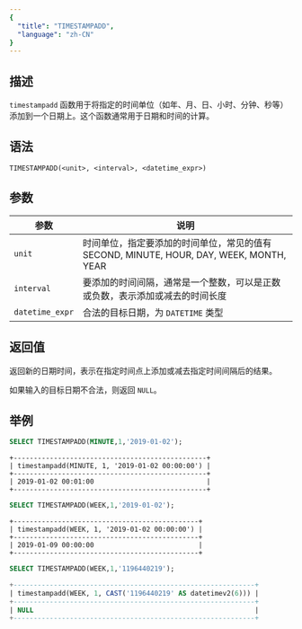 ```yaml
---
{
  "title": "TIMESTAMPADD",
  "language": "zh-CN"
}
---
```


## 描述

`timestampadd`  函数用于将指定的时间单位（如年、月、日、小时、分钟、秒等）添加到一个日期上。这个函数通常用于日期和时间的计算。

## 语法

`TIMESTAMPADD(<unit>, <interval>, <datetime_expr>)`

## 参数

| 参数 | 说明                                                                |
| -- |-------------------------------------------------------------------|
| `unit` | 时间单位，指定要添加的时间单位，常见的值有 SECOND, MINUTE, HOUR, DAY, WEEK, MONTH, YEAR |
|`interval`| 要添加的时间间隔，通常是一个整数，可以是正数或负数，表示添加或减去的时间长度                            |
| `datetime_expr` | 合法的目标日期，为 `DATETIME` 类型                                             |

## 返回值

返回新的日期时间，表示在指定时间点上添加或减去指定时间间隔后的结果。

如果输入的目标日期不合法，则返回 `NULL`。

## 举例

```sql
SELECT TIMESTAMPADD(MINUTE,1,'2019-01-02');
```

```text
+------------------------------------------------+
| timestampadd(MINUTE, 1, '2019-01-02 00:00:00') |
+------------------------------------------------+
| 2019-01-02 00:01:00                            |
+------------------------------------------------+
```

```sql
SELECT TIMESTAMPADD(WEEK,1,'2019-01-02');
```

```text
+----------------------------------------------+
| timestampadd(WEEK, 1, '2019-01-02 00:00:00') |
+----------------------------------------------+
| 2019-01-09 00:00:00                          |
+----------------------------------------------+
```

```sql
SELECT TIMESTAMPADD(WEEK,1,'1196440219');
```

```sql
+------------------------------------------------------------+
| timestampadd(WEEK, 1, CAST('1196440219' AS datetimev2(6))) |
+------------------------------------------------------------+
| NULL                                                       |
+------------------------------------------------------------+
```
